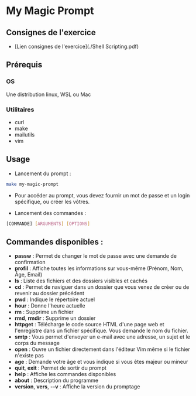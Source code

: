 # My Magic Prompt

## Consignes de l'exercice

- [Lien consignes de l'exercice](./Shell Scripting.pdf)

## Prérequis

### OS 

Une distribution linux, WSL ou Mac

### Utilitaires

- curl
- make 
- mailutils
- vim

## Usage

- Lancement du prompt : 

```bash
make my-magic-prompt
```

- Pour accéder au prompt, vous devez fournir un mot de passe et un login spécifique, ou créer les vôtres.

- Lancement des commandes : 

```bash
[COMMANDE] [ARGUMENTS] [OPTIONS]
```

## Commandes disponibles : 

- **passw** : Permet de changer le mot de passe avec une demande de confirmation
- **profil** : Affiche toutes les informations sur vous-même (Prénom, Nom, Âge, Email)
- **ls** : Liste des fichiers et des dossiers visibles et cachés
- **cd** : Permet de naviguer dans un dossier que vous venez de créer ou de revenir au dossier précédent
- **pwd** : Indique le répertoire actuel
- **hour** : Donne l'heure actuelle
- **rm** : Supprime un fichier
- **rmd**, **rmdir** : Supprime un dossier
- **httpget** : Télécharge le code source HTML d'une page web et l'enregistre dans un fichier spécifique. Vous demande le nom du fichier.
- **smtp** : Vous permet d'envoyer un e-mail avec une adresse, un sujet et le corps du message
- **open** : Ouvre un fichier directement dans l'éditeur Vim même si le fichier n'existe pas
- **age** : Demande votre âge et vous indique si vous êtes majeur ou mineur
- **quit**, **exit** : Permet de sortir du prompt
- **help** : Affiche les commandes disponibles
- **about** : Description du programme
- **version**, **vers**, **--v** : Affiche la version du promptage

